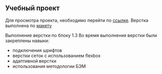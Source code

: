 ## Учебный проект
Для просмотра проекта, необходимо перейти по [ссылке](https://bbrvi2008.github.io/cps-service).
Верстка выполнена по [макету](https://www.figma.com/file/bZw1N2Q11xjRlRZWgpN74I/Block4)

Выполнение верстки по блоку 1.3
Во время выполнения верстки были закреплены навыки:
- подключения шрифтов
- верстки сеток с использованием flexbox
- адаптивной верстки
- использования методологии БЭМ